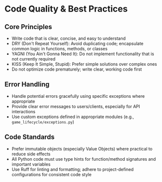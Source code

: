 # Code Quality & Best Practices

## Core Principles
- Write code that is clear, concise, and easy to understand
- DRY (Don't Repeat Yourself): Avoid duplicating code; encapsulate common logic in functions, methods, or classes
- YAGNI (You Ain't Gonna Need It): Do not implement functionality that is not currently required
- KISS (Keep It Simple, Stupid): Prefer simple solutions over complex ones
- Do not optimize code prematurely; write clear, working code first

## Error Handling
- Handle potential errors gracefully using specific exceptions where appropriate
- Provide clear error messages to users/clients, especially for API interactions
- Use custom exceptions defined in appropriate modules (e.g., `game_lifecycle/exceptions.py`)

## Code Standards
- Prefer immutable objects (especially Value Objects) where practical to reduce side effects
- All Python code must use type hints for function/method signatures and important variables
- Use Ruff for linting and formatting; adhere to project-defined configurations for consistent code style